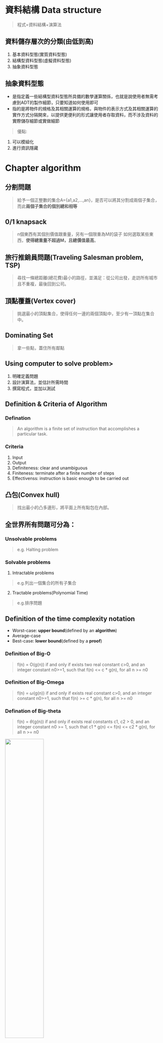 # 資料結構 Data structure
>程式=資料結構+演算法

## 資料儲存層次的分類(由低到高)
1. 基本資料型態(實質資料型態)
2. 結構型資料型態(虛擬資料型態)
3. 抽象資料型態

## 抽象資料型態
* 是指定義一些結構型資料型態所具備的數學運算關係，也就是說使用者無需考慮到ADT的製作細節，只要知道如何使用即可
* 指的是將物件的規格及其相關運算的規格，與物件的表示方式及其相關運算的實作方式分隔開來，以提供更便利的形式讓使用者存取資料，而不涉及資料的實際儲存細節或實做細節
>優點: 
1. 可以模組化 
2. 進行資訊隱藏

# Chapter algorithm
## 分割問題
>給予一個正整數的集合A={a1,a2,...,an}，是否可以將其分割成兩個子集合，而此**兩個子集合的個別總和相等**

## 0/1 knapsack
>n個東西有其個別價值跟重量，另有一個限重為M的袋子
如何選取某些東西，**使得總重量不超過M，且總價值最高**。

## 旅行推銷員問題(Traveling Salesman problem, TSP)
>尋找一條總距離(總花費)最小的路徑，並滿足：從公司出發，走訪所有城市且不重複，最後回到公司。

## 頂點覆蓋(Vertex cover)
>挑選最小的頂點集合，使得任何一邊的兩個頂點中，至少有一頂點在集合中。

## Dominating Set
>拿一些點，蓋住所有鄰點

## Using computer to solve problem>
1. 明確定義問題
2. 設計演算法，並估計所需時間
3. 撰寫程式，並加以測試

## Definition & Criteria of Algorithm
### Defination
>An algorithm is a finite set of instruction that accomplishes a particular task.
### Criteria
1. Input
2. Output
3. Definiteness: clear and unambiguous
4. Finiteness: terminate after a finite number of steps
5. Effectivenss: instruction is basic enough to be carried out

## 凸包(Convex hull)
>找出最小的凸多邊形，將平面上所有點包在內部。

## 全世界所有問題可分為：
### Unsolvable problems
>e.g. Halting problem

### Solvable problems
1. Intractable problems
>e.g.列出一個集合的所有子集合

2. Tractable problems(Polynomial Time)
>e.g.排序問題

## Definition of the time complexity notation
* Worst-case: **upper bound**(defined by an **algorithm**)
* Average-case
* Best-case: **lower bound**(defined by a **proof**)

### Definition of Big-O
> f(n) = O(g(n)) if and only if exists two real constant c>0, and an integer constant n0>=1, 
> such that f(n) <= c * g(n), for all n >= n0

### Definition of Big-Omega
> f(n) = $\omega$(g(n)) if and only if exists real constant c>0, and an integer constant n0>=1, 
> such that f(n) >= c * g(n), for all n >= n0

### Defination of Big-theta
>f(n) = $\theta$(g(n)) if and only if exists real constants c1, c2 > 0, and an integer constant n0 >= 1,
>such that c1 * g(n) <= f(n) <= c2 * g(n), for all n >= n0

<img style="display: block; margin-left: 0; margin-right: auto" height="50%" width="50%" src="https://upload.cc/i1/2019/11/01/s7K6WH.png">
<div style="text-align:left">Big-O函數示意圖</div>
<img style="display: block; margin-left: 0; margin-right:auto" height="50%" width="50%" src="https://upload.cc/i1/2019/11/01/v4qECs.png">
<div style="text-align:left">Big-Omega函數示意圖</div>

## Definition of P, NP problem
>A decision problem is a problem where the answer is always "YES/NO"
* NP = Non-deterministic and polynomial

## Definition of Determinism and Non-determinism
### Deterministic 
>演算法中每一個步驟需備唯一定義，因此產生的結果也是唯一的。
### Non-deterministic
>允許一些步驟可以有可變動的執行選擇，因此運算結果不唯一，但需要限制在一組可能的結果之內。

# Chapter 1
## System Life cycle
1. Requirements
2. Analysis:
> Bottom-up or Top-down 
3. Design:
* Data objects: abstract data types
* Operations: specification & design of algorithms


# Chapter 2
## 稀疏矩陣(sparse matrix)
### Sparse matrix representation
using 3-tuple form(row, column, value)
### Transpose a sparse matrix
1. 跑所有 column
2. 對於每一個可能的 column 值，掃描所有 terms
3. 找出含有相對應的 column 的 terms，依序放進另一個陣列

Time complexity: **O(term * column)**
### Fast transpose a sparse matrix
* (比上一個做法多宣告兩個陣列 rowsize 和 rowstart)
1. 跑所有 terms
2. 統計每個 term 是屬於哪個 column，並記錄在 rowsize 裡面
3. 加總 rowsize (prefix sum, 因為要算相同 column 的 terms 在新陣列的起始位置)
4. 再跑一次所有 terms，按column在新陣列的相對應位置依序放入新陣列

Time complexity: **O(term + column)**
## KMP algorithm
### Definition of failure function
如果 p = p0p1p2....pn-1 是一個字串，則：
* f(j) = largest k < j, such that p[0 : k]=p[j-k : j], if k>=0 exists
* f(j) = -1, otherwise.

# Chapter 3
## Infix to postfix converion
1. Fully parenthesize expression
2. All operators replace their corresponding right parentheses 
(if to prefix, then turn into left parentheses)
4. Delete all parentheses 

# Storage Management Buddy System
## 記憶體分配方法
### 最先合適法(First-Fit)
1. 從可用的空間區段中，找到**第一塊大於n的閒置區段**，將其中一部份分配給使用者。
2. 回收時，將釋放的閒置區段插回**鏈結串列的開頭**。
### 最佳合適法(Best-Fit)
1. 從可用的空間區段中，找出**一塊大小最接近n的閒置區段**分配給使用者。(會先將區段自小到大排序)
2. 回收時，必須將釋放的閒置區段插入到**合適的位置**上去。
### 最差合適法(Worst-Fit)
1. 從可用的空間區段中，找出**最大的閒置區段**分配給使用者。(將閒置區段由大到小排序。)
2. 回收時，必須將釋放的閒置區段插入到**合適的位置**上去。
#### 比較圖
|          | First-Fit                          | Best-Fit                                         | Worst-Fit                                                              |
| -------- | ---------------------------------- | ------------------------------------------------ | ---------------------------------------------------------------------- |
| 適用時機 | 系統先不管執行時間分配跟回收的情況 | 分配記憶體範圍廣的系統                           | 分配記憶體範圍窄的系統                                                 |
| 分配方法 | 分配隨機，需先查可用空間區段       | 找出最接近請求的閒置區段，需搜尋連結串列(最費時) | 從記憶體最大的節點中分配，使連結串列中節大小趨向平衡，不須查詢連結串列 |
| 回收方法 | 插回串列開頭就好                   | 需先搜尋適當位置才能插入                         | 需先搜尋適當位置才能插入                                               |
| 優點     | 配置速度快                         | 配置後殘餘的空間最小，但不能給其他作業使用       | 配置後殘餘的空間最大，但可給其他作業使用                               |
## 邊界標示法(Boundary Tag Method)
在於每個記憶體區段的開頭部份和尾部兩個邊界上分別設有標籤，以標識該區域為占用區段或閒置區段，使得在回收使用者釋放的閒置區段時，易於判別物理位置上與其相鄰的記憶體區域是否為閒置區段，以便將所有位址中連續的閒置記憶體區組合成一個大的閒置區段。*配合最先合適法來管理記憶體，可減少搜尋時間。
## 夥伴系統(Buddy System)
*和邊界標識法類似*。使用者提出申請時，分配一塊大小“適當”的記憶體給使用者；反之，在使用者釋放記憶體時即回收。 
* A block of size 2^i is called an i-block and the list containing i-blocks is called the i-list
* If a request for a block of size n is made，an i-block is reserved where i is the smallest integer such that n <= 2^i.**會一直向上找直到有空閒區段可以切割。**
* If q|2^i+1, then it is the first half of an (i+1)-block and its buddy is at q+2^i.Otherwise, it is the second half of an   (i+1)-block and its buddy is at q-2^i.
>優點：演算法簡單，速度快\
>缺點：只合併夥伴，容易產生碎片
## 費氏夥伴系統(Fibonacci Buddy System)
* 重點在兩個具有共同父節的相鄰區塊，如何合併成較大的區塊。
* 為了記憶體釋回工作操作順利，設定counter變數，以記錄區塊的分裂關係
>步驟：
使用區塊中最大者，即節點counter = 0
當區塊分裂為二時，以遞迴方式定義counter的值：
    左區塊的counter = counter+1。
    右區塊的counter = 0 (歸零)。

# Chapter 5
## Definition of Tree
* a distinguished node r(root)
* zero or more nonempty (sub)trees T1, T2, ... , Tk, each of whose roots are connected by a directed edge from r
### Terminology of Tree
* degree: the number of subtrees of the node（i.e. degree = 節點有幾個子樹）, the node with degree 0 is a leaf(葉節點)
* parent（父節點）: the node that has subtrees is the parent of the roots of the subtrees.（如果某點有子樹，那麼此點為其所有子樹根的父節點）
* children（子節點）: the root of these subtrees are children of the node（反過來說，這些子樹根為此節的點的子節點）
* siblings: the nodes which have same parent.
* ancestors（祖先）: all the nodes long the path from the root to the node（某個點的祖先為從根節點到此節點路徑上的所有點）
 
### Representation of trees
* list
* left child-right sibling
* 
## Binary tree
### Definition of Binary tree
* A binary tree is a finite set of nodes that is either empty or consists of a root and two disjoint binary trees called the left and right subtree.（二元樹為含左右獨立子樹及根的有限點集合或空集合）
* 樹不能是空集合，但二元樹可以。
* 二元樹的子樹有左右順序，但樹沒有。

### Full binary tree vs Complete binary tree
* a full binary tree of depth k have 2^k-1 nodes.
* a complete binary tree of depth k and n nodes iff its nodes correspond to the nodes numbered from 1 to n in the full binary tree of depth k.
* 完美(full)二元樹全部塞滿，完滿(complete)二元樹的每個節點都能對應完美二元樹的編號

### Binary Tree Traversals
* inorder: LVR
* preorder: VLR
* postorder: LRV

## SAT problem
* satisfiability problem: is there an assignment to make an expression true?



# Chapter 6
## Eular's graph（尤拉圖）
* degree of a vertex（邊的度數）：此點有幾條邊
* 只有每點都有偶數條邊（偶點），才會存在恰好遍歷所有邊一次，且起點終點相同的走法，且此種走法稱為 Eulerian walk。
* 七橋問題不存在 Eulerian walk，因為每個點都有奇數條邊。
## Definition of a graph
* A graph, G=(V,E), consists of two sets, V and E, V is finite and nonempty set of vertices, and E is a set of edges.
* The vertices of a graph G can be repersented as V(G), and E(G) means the edges of a graph.
* 圖有分有向圖 (directed graphs) 跟無向圖 (undirected graph).
* (u,v)跟(v,u)在無向圖是相同的邊，但在有向圖分別是由u開始跟由v開始的邊。
### Graph restrictions
* 圖不能有自環跟重邊。（但中文精確點叫做簡單圖，英文還是叫graph）
### Terminology of graph
以下列我覺得重要的，要的自己寫，我懶。
* Acyclic graph (Directed Acyclic Graph, DAG)：a directed graph with no cycle.（有向無環圖）。
* connected graph：an undirected graph if there is a path from every vertex to every vertex.（沒孤點的無向圖稱為連通圖）。
* strongly connected graph：a directed graph if there is a path from every vertex to every vertex.(每個點都存在一條路徑連往其他點的「有向圖」，為強連通圖。)
* complete graph： graph in which there is an edge between every pair of vertices.(圖上任兩點均有邊的圖為完全圖)
### Subgraph(子圖)
* subgraph of G is a graph G’ such that V(G’)⊆V(G) and E(G’)⊆E(G).
### Strongly Connected Component(SCC, 強連通元件)
* A SCC is a maximal subgraph that is strongly connected.（強連通元件）
## Graph representation
* Matrix: space complexity:O(vertex^2), good for dense but bad for sparse.
* undirected graph is symmetric matrix
* List: space:O(vertex+edge) good for sparse.
* sequential: 前面陣列位置0~end，為周圍鄰居索引的起始點，後方array[i]至array[i+1]-1為vertex i的鄰居。
* adjacency list:紀錄離開那個點的頂點(out-degree)
* Inverse adjacency list: 記錄能到那個點的頂點(in-degree)
* Multilist: 這有點難解釋
## Weighted edge
* 有時候邊上面有所謂的「權重」(weight)
* 權重可能代表兩點間「距離」(distance)，或者某點經由某條邊至另一點的「代價」(cost，暫譯)
* 如果要表示權重，我們需要額外的值以記錄它，有權重的圖稱為網路(network)
## Graph operations
* 如果要拜訪圖G上所有點V能到的點，那有兩種做法，分別是深度優先搜尋(Depth-first search, DFS)跟廣度優先搜尋(Breadth-first search, BFS)
* 此兩種做法都可以支援有向圖跟無向圖
### DFS
### BFS
## Connected component
## Spanning tree
* Any tree consisting solely of edges in G and including all vertices in G is called a spanning tree.
## Biconnected component
## Depth-first spanning tree
## Minimal cost spanning tree
* 這我他媽很有爭議，明明minimum spanning tree(MST，最小生成樹)比較多人叫
* 叫最小擴充樹的，我一樣跟你拼命(X
* 生成樹上所有邊的權重和，即為此樹的cost
* 生成生成樹有三種greedy algorithm，分別是Kruskal, Prim 跟 Borůvka's(Sollin's) algorithm
### Constraints of Minimum spanning tree
* 只能用圖上的n-1條邊，且這些邊不能構成環
### Kruskal algorithm
* 此演算法的做法為依序將邊加入生成樹的集合內
* 先將所有邊的cost由小到大排序O((edge)log(edge))，然後檢查所有邊O(edge)是否與之前被選入的邊構成環O(constant)
* Time complexity: O((edge)log(edge))

### Prim algorithm
* 此演算法的做法為依序將「點」加入生成樹的集合內
* 先選一個起始點，然後選擇集合內所有點的連到的最小權重邊，檢查此邊的另一點是否在點集合內，若沒有則加入點集合
* Time complexity: O(edge^2) when using adjacency list or matrix
* with fibonachi heap or priority queue: O(edge+(vertex)log(vertex))
  
### Borůvka's(Sollin's) algorithm
* 此演算法於每階段會一次選取多邊
* 剛開始時，所有n個點形成最小生成子樹森林
* 每個階段，對於每一棵最小生成子樹，選擇此子樹上最小權重且索引值最小的邊，有可能與先前的邊重複，無妨
* 直到生成最小生成樹為止
* Time complexity: O((edge)log(vertex))
## Single source shortest path 
### with nonnegative edge(Dijkstra algorithm)
### with negative edge(Bellmen ford) 
## All-pairs shortest paths(Floyd wareshll)
## Activity-on-vertex(AOV) network


# Chapter matrix chain multiplicaion

###### tags: `CSnote`